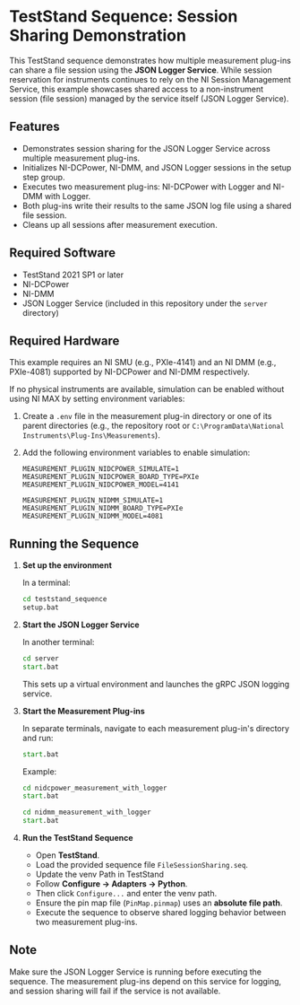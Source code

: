 # TestStand Sequence: Session Sharing Demonstration

This TestStand sequence demonstrates how multiple measurement plug-ins can share a file session using the **JSON Logger Service**. While session reservation for instruments continues to rely on the NI Session Management Service, this example showcases shared access to a non-instrument session (file session) managed by the service itself (JSON Logger Service).

## Features

- Demonstrates session sharing for the JSON Logger Service across multiple measurement plug-ins.
- Initializes NI-DCPower, NI-DMM, and JSON Logger sessions in the setup step group.
- Executes two measurement plug-ins: NI-DCPower with Logger and NI-DMM with Logger.
- Both plug-ins write their results to the same JSON log file using a shared file session.
- Cleans up all sessions after measurement execution.

## Required Software

- TestStand 2021 SP1 or later
- NI-DCPower
- NI-DMM
- JSON Logger Service (included in this repository under the `server` directory)

## Required Hardware

This example requires an NI SMU (e.g., PXIe-4141) and an NI DMM (e.g., PXIe-4081) supported by NI-DCPower and NI-DMM respectively.

If no physical instruments are available, simulation can be enabled without using NI MAX by setting environment variables:

1. Create a `.env` file in the measurement plug-in directory or one of its parent directories (e.g., the repository root or `C:\ProgramData\National Instruments\Plug-Ins\Measurements`).
2. Add the following environment variables to enable simulation:

    ```env
    MEASUREMENT_PLUGIN_NIDCPOWER_SIMULATE=1
    MEASUREMENT_PLUGIN_NIDCPOWER_BOARD_TYPE=PXIe
    MEASUREMENT_PLUGIN_NIDCPOWER_MODEL=4141

    MEASUREMENT_PLUGIN_NIDMM_SIMULATE=1
    MEASUREMENT_PLUGIN_NIDMM_BOARD_TYPE=PXIe
    MEASUREMENT_PLUGIN_NIDMM_MODEL=4081
    ```

## Running the Sequence

1. **Set up the environment**

    In a terminal:

    ```cmd
    cd teststand_sequence
    setup.bat
    ```

2. **Start the JSON Logger Service**

    In another terminal:

    ```cmd
    cd server
    start.bat
    ```

    This sets up a virtual environment and launches the gRPC JSON logging service.

3. **Start the Measurement Plug-ins**

    In separate terminals, navigate to each measurement plug-in's directory and run:

    ```cmd
    start.bat
    ```

    Example:

    ```cmd
    cd nidcpower_measurement_with_logger
    start.bat
    ```

    ```cmd
    cd nidmm_measurement_with_logger
    start.bat
    ```

4. **Run the TestStand Sequence**

    - Open **TestStand**.
    - Load the provided sequence file `FileSessionSharing.seq`.
    - Update the venv Path in TestStand
    - Follow **Configure -> Adapters -> Python**.
    - Then click `Configure...` and enter the venv path.
    - Ensure the pin map file (`PinMap.pinmap`) uses an **absolute file path**.
    - Execute the sequence to observe shared logging behavior between two measurement plug-ins.

## Note

Make sure the JSON Logger Service is running before executing the sequence. The measurement plug-ins depend on this service for logging, and session sharing will fail if the service is not available.
